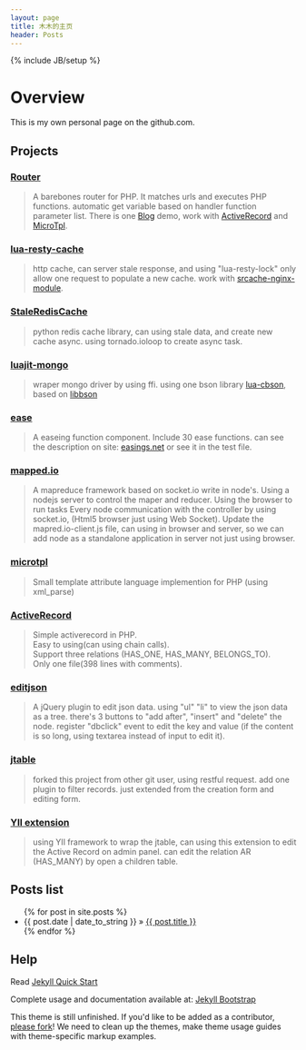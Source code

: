 ```yaml
---
layout: page
title: 木木的主页
header: Posts
---
```

{% include JB/setup %}

# Overview  

This is my own personal page on the github.com. 

## Projects 

### [Router](https://github.com/lloydzhou/router.git)  

> A barebones router for PHP.
> It matches urls and executes PHP functions.
> automatic get variable based on handler function parameter list.
> There is one [Blog](https://github.com/lloydzhou/blog) demo, work with [ActiveRecord](https://github.com/lloydzhou/activerecord) and [MicroTpl](https://github.com/lloydzhou/microtpl).

### [lua-resty-cache](https://github.com/lloydzhou/lua-resty-cache.git)  

> http cache, can server stale response, and using "lua-resty-lock" only allow one request to populate a new cache.
> work with [srcache-nginx-module](https://github.com/openresty/srcache-nginx-module).

### [StaleRedisCache](https://github.com/lloydzhou/StaleRedisCache.git)  

> python redis cache library, can using stale data, and create new cache async.
> using tornado.ioloop to create async task.

### [luajit-mongo](https://github.com/lloydzhou/luajit-mongo.git)  

> wraper mongo driver by using ffi.
> using one bson library [lua-cbson](https://github.com/lloydzhou/lua-cbson.git), based on [libbson](https://github.com/mongodb/libbson.git)

### [ease](https://github.com/lloydzhou/ease.git)  

> A easeing function component.
> Include 30 ease functions.
> can see the description on site: [easings.net](http://easings.net/) or see it in the test file.

### [mapped.io](https://github.com/lloydzhou/mapred.io.git )  

> A mapreduce framework based on socket.io write in node's. 
> Using a nodejs server to control the maper and reducer. 
> Using the browser to run tasks 
> Every node communication with the controller by using socket.io, (Html5 browser just using Web Socket). 
> Update the mapred.io-client.js file, can using in browser and server, so we can add node as a standalone application in server not just using browser.  

### [microtpl](https://lloydzhou.github.io/microtpl/)  

> Small template attribute language implemention for PHP (using xml_parse)

### [ActiveRecord](https://github.com/bephp/activerecord)  

> Simple activerecord in PHP.  
> Easy to using(can using chain calls).  
> Support three relations (HAS_ONE, HAS_MANY, BELONGS_TO).   
> Only one file(398 lines with comments).   

### [editjson](https://lloydzhou.github.io/editjson/)  

> A jQuery plugin to edit json data.
> using "ul" "li" to view the json data as a tree.
> there's 3 buttons to "add after", "insert" and "delete" the node.
> register "dbclick" event to edit the key and value (if the content is so long, using textarea instead of input to edit it). 

### [jtable](https://github.com/lloydzhou/jtable.git)   

> forked this project from other git user, using restful request. 
> add one plugin to filter records. just extended from the creation form and editing form. 

### [YII extension](https://github.com/lloydzhou/yii.extension.git)   

> using YII framework to wrap the jtable, can using this extension to edit the Active Record on admin panel. can edit the relation AR (HAS_MANY) by open a children table. 

## Posts list

<ul class="posts">
  {% for post in site.posts %}
    <li><span>{{ post.date | date_to_string }}</span> &raquo; <a href="{{ BASE_PATH }}{{ post.url }}">{{ post.title }}</a></li>
  {% endfor %}
</ul>


## Help
Read [Jekyll Quick Start](http://jekyllbootstrap.com/usage/jekyll-quick-start.html)

Complete usage and documentation available at: [Jekyll Bootstrap](http://jekyllbootstrap.com)

This theme is still unfinished. If you'd like to be added as a contributor, [please fork](http://github.com/plusjade/jekyll-bootstrap)!
We need to clean up the themes, make theme usage guides with theme-specific markup examples.


